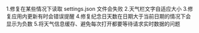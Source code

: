 1.修复在某些情况下读取 settings.json 文件会失败
2.天气栏文字自适应大小
3.修复应用内更新有时会错误提醒
4.修复纪念日天数在日期大于当前日期的情况下会显示为负数
5.将天气信息缓存、避免每次打开都要等待请求实时数据的问题
